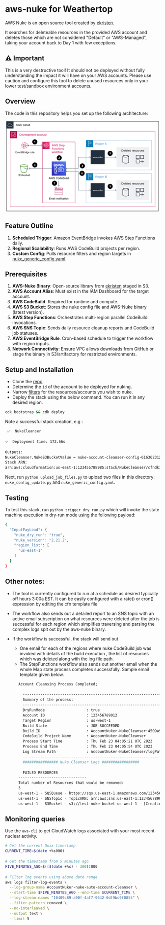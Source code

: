
# aws-nuke for Weathertop

AWS Nuke is an open source tool created by [ekristen](https://github.com/ekristen/aws-nuke).

It searches for deleteable resources in the provided AWS account and deletes those which are not considered "Default" or "AWS-Managed", taking your account back to Day 1 with few exceptions.


## ⚠ Important
This is a very destructive tool! It should not be deployed without fully understanding the impact it will have on your AWS accounts.
Please use caution and configure this tool to delete unused resources only in your lower test/sandbox environment accounts.

## Overview

The code in this repository helps you set up the following architecture:

![infrastructure-overview](architecture-overview.png)

## Feature Outline

1. **Scheduled Trigger**: Amazon EventBridge invokes AWS Step Functions daily.
2. **Regional Scalability**: Runs AWS CodeBuild projects per region.
4. **Custom Config**: Pulls resource filters and region targets in [nuke_generic_config.yaml](nuke_generic_config.yaml).

## Prerequisites

1. **AWS-Nuke Binary**: Open-source library from [ekristen](https://github.com/ekristen/aws-nuke) staged in S3.  
2. **AWS Account Alias**: Must exist in the IAM Dashboard for the target  account.  
3. **AWS CodeBuild**: Required for runtime and compute.  
4. **AWS S3 Bucket**: Stores the nuke config file and AWS-Nuke binary (latest version).  
5. **AWS Step Functions**: Orchestrates multi-region parallel CodeBuild invocations.  
6. **AWS SNS Topic**: Sends daily resource cleanup reports and CodeBuild job statuses.  
7. **AWS EventBridge Rule**: Cron-based schedule to trigger the workflow with region inputs.  
8. **Network Connectivity**: Ensure VPC allows downloads from GitHub or stage the binary in S3/artifactory for restricted environments.

## Setup and Installation

* Clone the [repo](https://github.com/ekristen/aws-nuke).
* Determine the `id` of the account to be deployed for nuking.
* Narrow [filters](nuke_generic_config.yaml) for the resources/accounts you wish to nuke.
* Deploy the stack using the below command. You can run it in any desired region.
```sh
cdk bootstrap && cdk deploy
```

Note a successful stack creation, e.g.: 

```bash
 ✅  NukeCleanser

✨  Deployment time: 172.66s

Outputs:
NukeCleanser.NukeS3BucketValue = nuke-account-cleanser-config-616362312345-us-east-1-c043b470
Stack ARN:
arn:aws:cloudformation:us-east-1:123456788985:stack/NukeCleanser/cfhdkiott-acec-11ef-ba2e-4555c1356d07
```

Next, run `python upload_job_files.py` to upload two files in this directory: `nuke_config_update.py` and `nuke_generic_config.yaml`.

## Testing
To test this stack, run `python trigger_dry_run.py` which will invoke the state machine execution in dry-run mode using the following payload:
```sh
{
  "InputPayLoad": {
    "nuke_dry_run": "true",
    "nuke_version": "2.21.2",
    "region_list": [
      "us-east-1"
    ]
  }
}
```

## Other notes:
* The tool is currently configured to run at a schedule as desired typically off hours 3:00a EST. It can be easily configured with a rate() or cron() expression by editing the cfn template file

* The workflow also sends out a detailed report to an SNS topic with an active email subscription on what resources were deleted after the job is successful for each region which simplifies traversing and parsing the complex logs spit out by the aws-nuke binary. 

* If the workflow is successful, the stack will send out
  - One email for each of the regions where nuke CodeBuild job was invoked with details of the build execution , the list of resources which was deleted along with the log file path. 
  - The StepFunctions workflow also sends out another email when the whole Map state process completes successfully. Sample email template given below.

```sh
      Account Cleansing Process Completed;
      
        ------------------------------------------------------------------
        Summary of the process:
        ------------------------------------------------------------------
        DryRunMode                   : true
        Account ID                   : 123456789012
        Target Region                : us-west-1
        Build State                  : JOB SUCCEEDED
        Build ID                     : AccountNuker-NukeCleanser:4509a9b5
        CodeBuild Project Name       : AccountNuker-NukeCleanser
        Process Start Time           : Thu Feb 23 04:05:21 UTC 2023
        Process End Time             : Thu Feb 23 04:05:54 UTC 2023
        Log Stream Path              : AccountNuker-NukeCleanser/logPath
        ------------------------------------------------------------------
        ################ Nuke Cleanser Logs #################
      
        FAILED RESOURCES
      -------------------------------
      Total number of Resources that would be removed:
      3
      us-west-1 - SQSQueue - https://sqs.us-east-1.amazonaws.com/123456789012/test-nuke-queue - would remove
      us-west-1 - SNSTopic - TopicARN: arn:aws:sns:us-east-1:123456789012:test-nuke-topic - [TopicARN: "arn:aws:sns:us-east-1:123456789012:test-topic"] - would remove
      us-west-1 - S3Bucket - s3://test-nuke-bucket-us-west-1 - [CreationDate: "2023-01-25 11:13:14 +0000 UTC", Name: "test-nuke-bucket-us-west-1"] - would remove

```

## Monitoring queries

Use the `aws-cli` to get CloudWatch logs associated with your most recent nuclear activity.

```sh
# Get the current Unix timestamp
CURRENT_TIME=$(date +%s000)

# Get the timestamp from 5 minutes ago
FIVE_MINUTES_AGO=$(($(date +%s) - 300))000

# Filter log events using above date range
aws logs filter-log-events \
  --log-group-name AccountNuker-nuke-auto-account-cleanser \
  --start-time $FIVE_MINUTES_AGO --end-time $CURRENT_TIME \
  --log-stream-names "10409c89-a90f-4af7-9642-0df9bc9f0855" \
  --filter-pattern removed \
  --no-interleaved \
  --output text \
  --limit 5
```
